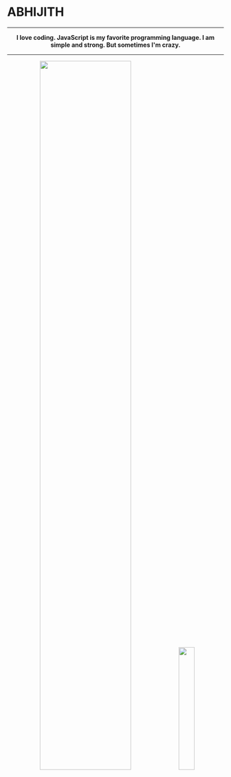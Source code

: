 # ABHIJITH

---

<p align="center">
 <b>
I love coding. JavaScript is my favorite programming language. I am simple and strong. But sometimes I'm crazy.
  </b>
</p>

---

<p align="center">
 <img width="65%" src="https://github-readme-stats.vercel.app/api?username=Abhijith-cloud&show_icons=true&theme=tokyonight" />
 <img width="27%"  src="https://github-readme-stats.vercel.app/api/top-langs/?username=Abhijith-cloud&theme=tokyonight" />
</p>
